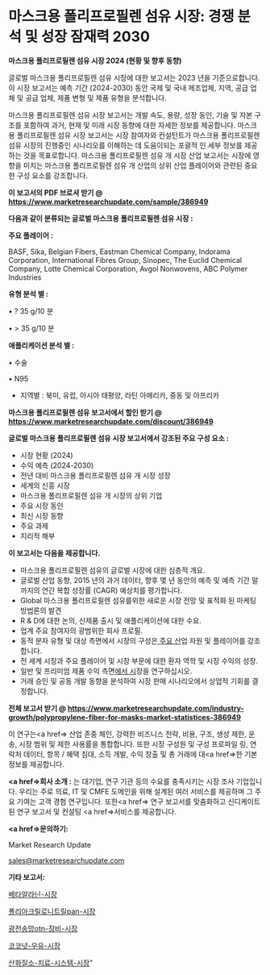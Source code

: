 # 마스크용 폴리프로필렌 섬유 시장: 경쟁 분석 및 성장 잠재력 2030

<strong>마스크용 폴리프로필렌 섬유 시장 2024 (현황 및 향후 동향)</strong>

글로벌 마스크용 폴리프로필렌 섬유 시장에 대한 보고서는 2023 년을 기준으로합니다.이 시장 보고서는 예측 기간 (2024-2030) 동안 국제 및 국내 제조업체, 지역, 공급 업체 및 공급 업체, 제품 변형 및 제품 유형을 분석합니다.

마스크용 폴리프로필렌 섬유 시장 보고서는 개발 속도, 용량, 성장 동인, 기술 및 자본 구조를 포함하여 과거, 현재 및 미래 시장 동향에 대한 자세한 정보를 제공합니다. 마스크용 폴리프로필렌 섬유 시장 보고서는 시장 참여자와 컨설턴트가 마스크용 폴리프로필렌 섬유 시장의 진행중인 시나리오를 이해하는 데 도움이되는 포괄적 인 세부 정보를 제공하는 것을 목표로합니다. 마스크용 폴리프로필렌 섬유 개 시장 산업 보고서는 시장에 영향을 미치는 마스크용 폴리프로필렌 섬유 개 산업의 상위 산업 플레이어와 관련된 중요한 구성 요소를 강조합니다.



<strong>이 보고서의 PDF 브로셔 받기 @ <a href=https://www.marketresearchupdate.com/sample/386949>https://www.marketresearchupdate.com/sample/386949</a></strong>



<strong>다음과 같이 분류되는 글로벌 마스크용 폴리프로필렌 섬유 시장 :</strong>



<strong>주요 플레이어 :</strong>

BASF, Sika, Belgian Fibers, Eastman Chemical Company, Indorama Corporation, International Fibres Group, Sinopec, The Euclid Chemical Company, Lotte Chemical Corporation, Avgol Nonwovens, ABC Polymer Industries



<strong>유형 분석 별 :</strong>

• ? 35 g/10 분

• > 35 g/10 분



<strong>애플리케이션 분석 별 :</strong>

• 수술

• N95

<ul>
  <li>지역별 : 북미, 유럽, 아시아 태평양, 라틴 아메리카, 중동 및 아프리카</li>
</ul>


<strong>마스크용 폴리프로필렌 섬유 보고서에서 할인 받기 @ <a href=https://www.marketresearchupdate.com/discount/386949>https://www.marketresearchupdate.com/discount/386949</a></strong>



<strong>글로벌 마스크용 폴리프로필렌 섬유 시장 보고서에서 강조된 주요 구성 요소 :</strong>
<ul>
  <li>시장 현황 (2024)</li>
  <li>수익 예측 (2024-2030)</li>
  <li>전년 대비 마스크용 폴리프로필렌 섬유 개 시장 성장</li>
  <li>세계의 신흥 시장</li>
  <li>마스크용 폴리프로필렌 섬유 개 시장의 상위 기업</li>
  <li>주요 시장 동인</li>
  <li>최신 시장 동향</li>
  <li>주요 과제</li>
  <li>지리적 해부</li>
</ul>


<strong>이 보고서는 다음을 제공합니다.</strong>
<ul>
  <li>마스크용 폴리프로필렌 섬유의 글로벌 시장에 대한 심층적 개요.</li>
  <li>글로벌 산업 동향, 2015 년의 과거 데이터, 향후 몇 년 동안의 예측 및 예측 기간 말까지의 연간 복합 성장률 (CAGR) 예상치를 평가합니다.</li>
  <li>Global 마스크용 폴리프로필렌 섬유를위한 새로운 시장 전망 및 표적화 된 마케팅 방법론의 발견</li>
  <li>R &amp; D에 대한 논의, 신제품 출시 및 애플리케이션에 대한 수요.</li>
  <li>업계 주요 참여자의 광범위한 회사 프로필.</li>
  <li>동적 분자 유형 및 대상 측면에서 시장의 구성은<a href=> 주요 산</a>업 자원 및 플레이어를 강조합니다.</li>
  <li>전 세계 시장과 주요 플레이어 및 시장 부문에 대한 환자 역학 및 시장 수익의 성장.</li>
  <li>일반 및 프리미엄 제품 수익 측면<a href=>에서 시</a>장을 연구하십시오.</li>
  <li>거래 승인 및 공동 개발 동향을 분석하여 시장 판매 시나리오에서 상업적 기회를 결정합니다.</li>
</ul>



<strong>전체 보고서 받기 @ <a href=https://www.marketresearchupdate.com/industry-growth/polypropylene-fiber-for-masks-market-statistices-386949>https://www.marketresearchupdate.com/industry-growth/polypropylene-fiber-for-masks-market-statistices-386949</a></strong>

이 연구는<a href=> 산업 존중</a> 체인, 강력한 비즈니스 전략, 비용, 구조, 생성 제한, 운송, 시장 범위 및 제한 사용률을 통합합니다. 또한 시장 구성원 및 구성 프로파일 링, 연락처 데이터, 항목 / 혜택 침대, 소득 개발, 수익 창출 및 총 거래에 대<a href=>한 기본 </a>정보를 제공합니다.



<strong><a href=>회사 소</a>개 :</strong>
는 대기업, 연구 기관 등의 수요를 충족시키는 시장 조사 기업입니다. 우리는 주로 의료, IT 및 CMFE 도메인을 위해 설계된 여러 서비스를 제공하며 그 주요 기여는 고객 경험 연구입니다. 또한<a href=> 연구 보</a>고서를 맞춤화하고 신디케이트 된 연구 보고서 및 컨설팅 <a href=>서비스</a>를 제공합니다.



<strong><a href=>문의하기:</a></strong>

Market Research Update

sales@marketresearchupdate.com



<strong>기타 보고서:</strong>

<a href=https://www.linkedin.com/pulse/베타알라닌-시장-세분화-연구-및-목표-고객2029년-analytics-alchemy-360-analysis/>베타알라닌-시장</a>

<a href=https://www.linkedin.com/pulse/폴리아크릴로니트릴pan-시장-현재-및-미래-성장-2029-trend-tracking-tips-360-analysis-qidhf/>폴리아크릴로니트릴pan-시장</a>

<a href=https://www.linkedin.com/pulse/광전송망otn-장비-시장-동향-및-성장-전망-consumer-connection-compendium-ana-8yfkf/>광전송망otn-장비-시장</a>

<a href=https://www.linkedin.com/pulse/코코넛-우유-시장-진입-전략-및-위험-평가2030년-trendsetters-talk-360-analysis-4om4f/>코코넛-우유-시장</a>

<a href=https://www.linkedin.com/pulse/산화질소-치료-시스템-시장-동향-및-성장-전망-consumer-connection-compendium-ana-4gwnf/>산화질소-치료-시스템-시장</a>"
